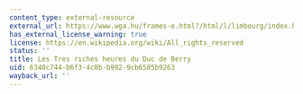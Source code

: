 ```yaml
---
content_type: external-resource
external_url: https://www.wga.hu/frames-e.html?/html/l/limbourg/index.html
has_external_license_warning: true
license: https://en.wikipedia.org/wiki/All_rights_reserved
status: ''
title: Les Tres riches heures du Duc de Berry
uid: 6340c744-b6f3-4c0b-b992-9cb6585b9263
wayback_url: ''
---
```

